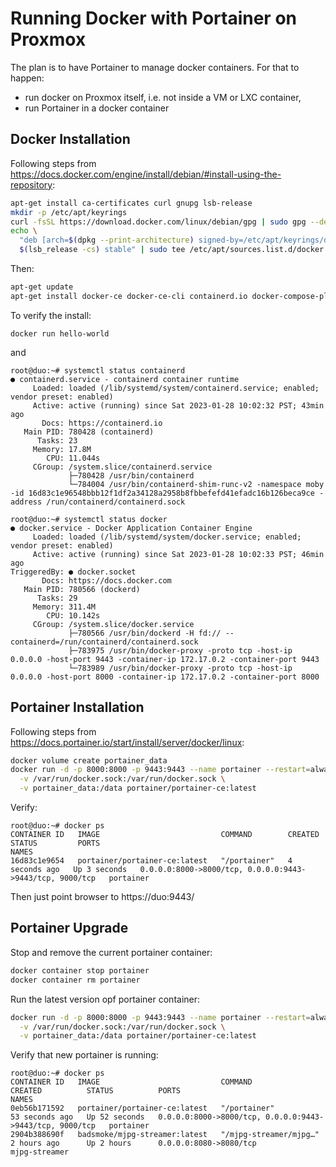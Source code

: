 # Running Docker with Portainer on Proxmox

The plan is to have Portainer to manage docker containers.  For that to happen:

* run docker on Proxmox itself, i.e. not inside a VM or LXC container,
* run Portainer in a docker container

## Docker Installation

Following steps from
https://docs.docker.com/engine/install/debian/#install-using-the-repository:

```sh
apt-get install ca-certificates curl gnupg lsb-release
mkdir -p /etc/apt/keyrings
curl -fsSL https://download.docker.com/linux/debian/gpg | sudo gpg --dearmor -o /etc/apt/keyrings/docker.gpg
echo \
  "deb [arch=$(dpkg --print-architecture) signed-by=/etc/apt/keyrings/docker.gpg] https://download.docker.com/linux/debian \
  $(lsb_release -cs) stable" | sudo tee /etc/apt/sources.list.d/docker.list > /dev/null
```

Then:

```sh
apt-get update
apt-get install docker-ce docker-ce-cli containerd.io docker-compose-plugin
```

To verify the install:
```
docker run hello-world
```
and

```
root@duo:~# systemctl status containerd
● containerd.service - containerd container runtime
     Loaded: loaded (/lib/systemd/system/containerd.service; enabled; vendor preset: enabled)
     Active: active (running) since Sat 2023-01-28 10:02:32 PST; 43min ago
       Docs: https://containerd.io
   Main PID: 780428 (containerd)
      Tasks: 23
     Memory: 17.8M
        CPU: 11.044s
     CGroup: /system.slice/containerd.service
             ├─780428 /usr/bin/containerd
             └─784004 /usr/bin/containerd-shim-runc-v2 -namespace moby -id 16d83c1e96548bbb12f1df2a34128a2958b8fbbefefd41efadc16b126beca9ce -address /run/containerd/containerd.sock

root@duo:~# systemctl status docker
● docker.service - Docker Application Container Engine
     Loaded: loaded (/lib/systemd/system/docker.service; enabled; vendor preset: enabled)
     Active: active (running) since Sat 2023-01-28 10:02:33 PST; 46min ago
TriggeredBy: ● docker.socket
       Docs: https://docs.docker.com
   Main PID: 780566 (dockerd)
      Tasks: 29
     Memory: 311.4M
        CPU: 10.142s
     CGroup: /system.slice/docker.service
             ├─780566 /usr/bin/dockerd -H fd:// --containerd=/run/containerd/containerd.sock
             ├─783975 /usr/bin/docker-proxy -proto tcp -host-ip 0.0.0.0 -host-port 9443 -container-ip 172.17.0.2 -container-port 9443
             └─783989 /usr/bin/docker-proxy -proto tcp -host-ip 0.0.0.0 -host-port 8000 -container-ip 172.17.0.2 -container-port 8000
```

## Portainer Installation

Following steps from
https://docs.portainer.io/start/install/server/docker/linux:

```sh
docker volume create portainer_data
docker run -d -p 8000:8000 -p 9443:9443 --name portainer --restart=always \
  -v /var/run/docker.sock:/var/run/docker.sock \
  -v portainer_data:/data portainer/portainer-ce:latest
```

Verify:
```
root@duo:~# docker ps
CONTAINER ID   IMAGE                           COMMAND        CREATED         STATUS         PORTS                                                      NAMES
16d83c1e9654   portainer/portainer-ce:latest   "/portainer"   4 seconds ago   Up 3 seconds   0.0.0.0:8000->8000/tcp, 0.0.0.0:9443->9443/tcp, 9000/tcp   portainer
```

Then just point browser to https://duo:9443/

## Portainer Upgrade

Stop and remove the current portainer container:
```sh
docker container stop portainer
docker container rm portainer
```

Run the latest version opf portainer container:
```sh
docker run -d -p 8000:8000 -p 9443:9443 --name portainer --restart=always \
  -v /var/run/docker.sock:/var/run/docker.sock \
  -v portainer_data:/data portainer/portainer-ce:latest
```

Verify that new portainer is running:
```
root@duo:~# docker ps
CONTAINER ID   IMAGE                           COMMAND                  CREATED          STATUS          PORTS                                                      NAMES
0eb56b171592   portainer/portainer-ce:latest   "/portainer"             53 seconds ago   Up 52 seconds   0.0.0.0:8000->8000/tcp, 0.0.0.0:9443->9443/tcp, 9000/tcp   portainer
2904b388690f   badsmoke/mjpg-streamer:latest   "/mjpg-streamer/mjpg…"   2 hours ago      Up 2 hours      0.0.0.0:8080->8080/tcp                                     mjpg-streamer
```
